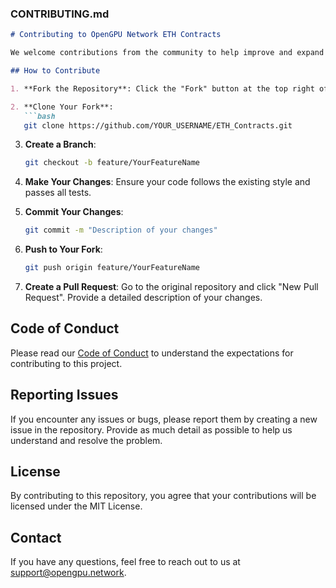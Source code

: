 ### CONTRIBUTING.md

```markdown
# Contributing to OpenGPU Network ETH Contracts

We welcome contributions from the community to help improve and expand the OpenGPU Network. Here are some guidelines to get started.

## How to Contribute

1. **Fork the Repository**: Click the "Fork" button at the top right of the repository page.

2. **Clone Your Fork**:
   ```bash
   git clone https://github.com/YOUR_USERNAME/ETH_Contracts.git
   ```

3. **Create a Branch**:
   ```bash
   git checkout -b feature/YourFeatureName
   ```

4. **Make Your Changes**: Ensure your code follows the existing style and passes all tests.

5. **Commit Your Changes**:
   ```bash
   git commit -m "Description of your changes"
   ```

6. **Push to Your Fork**:
   ```bash
   git push origin feature/YourFeatureName
   ```

7. **Create a Pull Request**: Go to the original repository and click "New Pull Request". Provide a detailed description of your changes.

## Code of Conduct

Please read our [Code of Conduct](CODE_OF_CONDUCT.md) to understand the expectations for contributing to this project.

## Reporting Issues

If you encounter any issues or bugs, please report them by creating a new issue in the repository. Provide as much detail as possible to help us understand and resolve the problem.

## License

By contributing to this repository, you agree that your contributions will be licensed under the MIT License.

## Contact

If you have any questions, feel free to reach out to us at support@opengpu.network.
```
